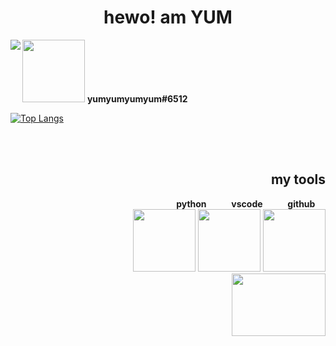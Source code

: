 <!---
- 👋 Hi, I’m @yumm-b612
- 👀 I’m interested in ...
- 🌱 I’m currently learning ...
- 💞️ I’m looking to collaborate on ...
-  ...https://media1.giphy.com/media/UoLt6Tm8wlSnWGfSFs/giphy.webp?cid=ecf05e478ll84ldbusm2d5ffledkqj7p9od2giqwftru5a5s&rid=giphy.webp
yumm-b612/yumm-b612 is a ✨ special ✨ repository because its `README.md` (this file) appears on your GitHub profile.
You can click the Preview link to take a look at your changes.
--->
<h1 align="center">hewo! am YUM</h1>


<img align="left" src="https://media4.giphy.com/media/WmWPS2FKdMSPhLiMBu/200.webp" />
<img width="100" height="100" src="https://cdn.discordapp.com/attachments/819660765018980393/821816728202903622/20210309_224533.jpg"/>
<b>yumyumyumyum#6512</b>
<br>

[![Top Langs](https://github-readme-stats.vercel.app/api/top-langs/?username=yumm-b612&show_icons=true&layout=compact&theme=onedark)](https://github.com/anuraghazra/github-readme-stats)

<br><br>

<div align = "right">
  <h2>my tools</h2>
  <b>&nbsp&nbsp&nbsp&nbsp&nbsp&nbsp&nbsp&nbsp&nbsp&nbsp python &nbsp&nbsp&nbsp&nbsp&nbsp&nbsp&nbsp&nbsp&nbsp&nbsp vscode  &nbsp&nbsp&nbsp&nbsp&nbsp&nbsp&nbsp&nbsp&nbsp&nbsp  github&nbsp&nbsp&nbsp&nbsp&nbsp</b>       
  <br>
  <img src="https://i.giphy.com/media/LMt9638dO8dftAjtco/200.webp" width="100" />
  <img src="https://i.giphy.com/media/IdyAQJVN2kVPNUrojM/200.webp" width="100" />
  <img src="https://i.giphy.com/media/KzJkzjggfGN5Py6nkT/200.webp" width="100" />
</dev>

<!--
<a href="https://archlinux.org/"><img style="width="150" height="100" src="https://archlinux.org/static/logos/archlinux-logo-dark-90dpi.ebdee92a15b3.png"/></a>
&nbsp&nbsp&nbsp&nbsp&nbsp&nbsp&nbsp<b>wm:</b>&nbsp&nbsp&nbsp&nbsp&nbsp&nbsp&nbsp
<a href="https://dwm.suckless.org/"><img style="width="100" height="50" src="https://suckless.org/logo.svg"/></a>

<p>
<img align="center" src="https://github-readme-stats.vercel.app/api/top-langs/?username=yumm-b612&theme=dark&layout=compact" />
</p>
-->

<div align = "right">
<a href="https://discord.gg/NaXhwqWxV9"><img width="150" height="100" src="https://discord.com/assets/e4923594e694a21542a489471ecffa50.svg" /></a>
</div>
